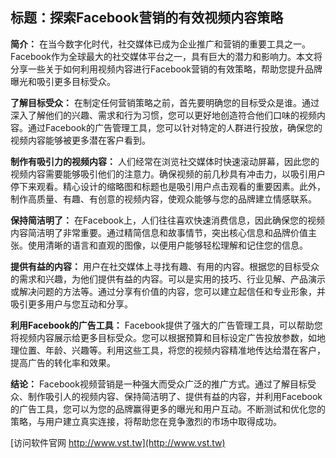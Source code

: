 ## **标题：探索Facebook营销的有效视频内容策略**

**简介：**
在当今数字化时代，社交媒体已成为企业推广和营销的重要工具之一。Facebook作为全球最大的社交媒体平台之一，具有巨大的潜力和影响力。本文将分享一些关于如何利用视频内容进行Facebook营销的有效策略，帮助您提升品牌曝光和吸引更多目标受众。

**了解目标受众：**
在制定任何营销策略之前，首先要明确您的目标受众是谁。通过深入了解他们的兴趣、需求和行为习惯，您可以更好地创造符合他们口味的视频内容。通过Facebook的广告管理工具，您可以针对特定的人群进行投放，确保您的视频内容能够被更多潜在客户看到。

**制作有吸引力的视频内容：**
人们经常在浏览社交媒体时快速滚动屏幕，因此您的视频内容需要能够吸引他们的注意力。确保视频的前几秒具有冲击力，以吸引用户停下来观看。精心设计的缩略图和标题也是吸引用户点击观看的重要因素。此外，制作高质量、有趣、有创意的视频内容，使观众能够与您的品牌建立情感联系。

**保持简洁明了：**
在Facebook上，人们往往喜欢快速消费信息，因此确保您的视频内容简洁明了非常重要。通过精简信息和故事情节，突出核心信息和品牌价值主张。使用清晰的语言和直观的图像，以便用户能够轻松理解和记住您的信息。

**提供有益的内容：**
用户在社交媒体上寻找有趣、有用的内容。根据您的目标受众的需求和兴趣，为他们提供有益的内容。可以是实用的技巧、行业见解、产品演示或解决问题的方法等。通过分享有价值的内容，您可以建立起信任和专业形象，并吸引更多用户与您互动和分享。

**利用Facebook的广告工具：**
Facebook提供了强大的广告管理工具，可以帮助您将视频内容展示给更多目标受众。您可以根据预算和目标设定广告投放参数，如地理位置、年龄、兴趣等。利用这些工具，将您的视频内容精准地传达给潜在客户，提高广告的转化率和效果。

**结论：**
Facebook视频营销是一种强大而受众广泛的推广方式。通过了解目标受众、制作吸引人的视频内容、保持简洁明了、提供有益的内容，并利用Facebook的广告工具，您可以为您的品牌赢得更多的曝光和用户互动。不断测试和优化您的策略，与用户建立真实连接，将帮助您在竞争激烈的市场中取得成功。


[访问软件官网 http://www.vst.tw](http://www.vst.tw)
